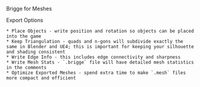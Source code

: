 Brigge for Meshes

Export Options

	* Place Objects - write position and rotation so objects can be placed into the game
	* Keep Triangulation - quads and n-gons will subdivide exactly the same in Blender and UE4; this is important for keeping your silhouette and shading consistent
	* Write Edge Info - this includes edge connectivity and sharpness
	* Write Mesh Stats - `.brigge` file will have detailed mesh statistics in the comments
	* Optimize Exported Meshes - spend extra time to make `.mesh` files more compact and efficient
 
